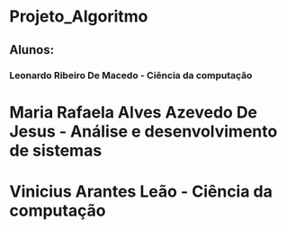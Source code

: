 # Projeto_Algoritmo

## Alunos:

### Leonardo Ribeiro De Macedo - Ciência da computação 
# Maria Rafaela Alves Azevedo De Jesus - Análise e desenvolvimento de sistemas
# Vinicius Arantes Leão - Ciência da computação
